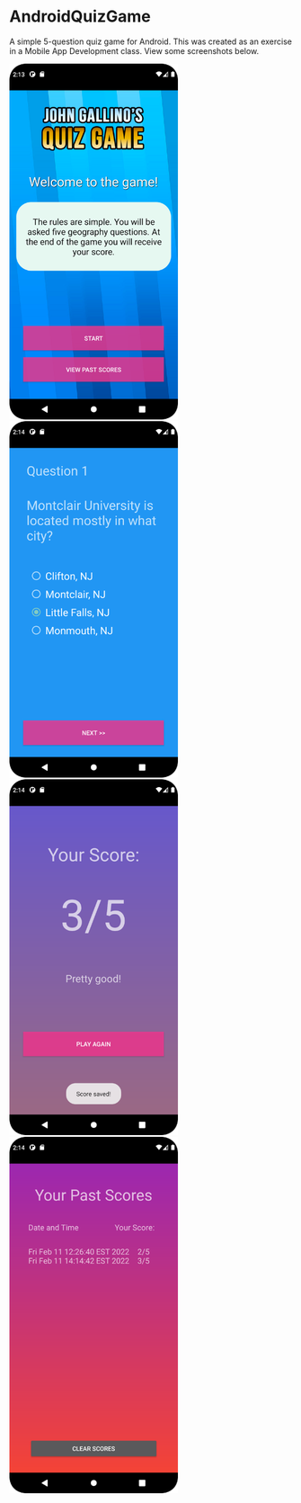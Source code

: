 # AndroidQuizGame
A simple 5-question quiz game for Android. This was created as an exercise in a Mobile App Development class. View some screenshots below.

<img src="https://github.com/johngallino/AndroidQuizGame/raw/master/img/home.png" width=300>

<img src="https://github.com/johngallino/AndroidQuizGame/raw/master/img/question1.png" width=300>

<img src="https://github.com/johngallino/AndroidQuizGame/raw/master/img/score.png" width=300>

<img src="https://github.com/johngallino/AndroidQuizGame/raw/master/img/past-scores.png" width=300>
